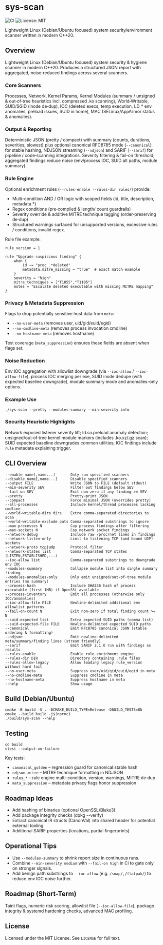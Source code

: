 # sys-scan

![CI](https://github.com/J-mazz/sys-scan/actions/workflows/ci.yml/badge.svg) ![License: MIT](https://img.shields.io/badge/License-MIT-yellow.svg)

Lightweight Linux (Debian/Ubuntu focused) system security/environment scanner written in modern C++20.

## Overview
Lightweight Linux (Debian/Ubuntu focused) system security & hygiene scanner in modern C++20. Produces a structured JSON report with aggregated, noise‑reduced findings across several scanners.

### Core Scanners
Processes, Network, Kernel Params, Kernel Modules (summary / unsigned & out‑of‑tree heuristics incl. compressed .ko scanning), World‑Writable, SUID/SGID (inode de‑dup), IOC (deleted execs, temp execution, LD_* env anomalies, preload issues, SUID in home), MAC (SELinux/AppArmor status & anomalies).

### Output & Reporting
Deterministic JSON (pretty / compact) with summary (counts, durations, severities, slowest) plus optional canonical RFC8785 mode (`--canonical`) for stable hashing, NDJSON streaming (`--ndjson`) and SARIF (`--sarif`) for pipeline / code‑scanning integrations. Severity filtering & fail-on threshold; aggregated findings reduce noise (env/process IOC, SUID alt paths, module summary).

### Rule Engine
Optional enrichment rules (`--rules-enable --rules-dir rules/`) provide:
* Multi-condition AND / OR logic with scoped fields (id, title, description, metadata.*)
* Regex conditions (pre‑compiled & length/ count guardrails)
* Severity override & additive MITRE technique tagging (order‑preserving de‑dup)
* Structured warnings surfaced for unsupported versions, excessive rules / conditions, invalid regex.

Rule file example:
```
rule_version = 1

rule "Upgrade suspicious finding" {
	when {
		id ~= "proc_.*deleted"
		metadata.mitre_missing = "true"  # exact match example
	}
	severity = "high"
	mitre_techniques = ["T1055","T1105"]
	notes = "Escalate deleted executable with missing MITRE mapping"
}
```

### Privacy & Metadata Suppression
Flags to drop potentially sensitive host data from `meta`:
* `--no-user-meta` (removes user, uid/gid/euid/egid)
* `--no-cmdline-meta` (removes process invocation cmdline)
* `--no-hostname-meta` (removes hostname)

Test coverage (`meta_suppression`) ensures these fields are absent when flags set.

### Noise Reduction
Env IOC aggregation with allowlist downgrade (via `--ioc-allow` / `--ioc-allow-file`), process IOC merging per exe, SUID inode dedupe (with expected baseline downgrade), module summary mode and anomalies-only options.

### Example Use
```
./sys-scan --pretty --modules-summary --min-severity info
```

### Security Heuristic Highlights
Network exposed listener severity lift; ld.so.preload anomaly detection; unsigned/out‑of‑tree kernel module markers (includes .ko.xz/.gz scan); SUID expected baseline downgrades common utilities; IOC findings include `rule` metadata explaining trigger.

## CLI Overview
```
--enable name[,name...]       Only run specified scanners
--disable name[,name...]      Disable specified scanners
--output FILE                 Write JSON to FILE (default stdout)
--min-severity SEV            Filter out findings below SEV
--fail-on SEV                 Exit non-zero if any finding >= SEV
--pretty                      Pretty-print JSON
--compact                     Force minimal JSON (overrides pretty)
--all-processes               Include kernel/thread processes lacking cmdline
--world-writable-dirs dirs    Extra comma-separated directories to scan
--world-writable-exclude pats Comma-separated substrings to ignore
--max-processes N             Cap process findings after filtering
--max-sockets N               Cap network socket findings
--network-debug               Include raw /proc/net lines in findings
--network-listen-only         Limit to listening TCP (and bound UDP) sockets
--network-proto tcp|udp       Protocol filter
--network-states list         Comma-separated TCP states (LISTEN,ESTABLISHED,...)
--ioc-allow list              Comma-separated substrings to downgrade env IOC
--modules-summary             Collapse module list into single summary finding
--modules-anomalies-only      Only emit unsigned/out-of-tree module entries (no summary)
--process-hash                Include SHA256 hash of process executable (first 1MB) if OpenSSL available
--process-inventory           Emit all processes (otherwise only IOC/anomalies)
--ioc-allow-file FILE         Newline-delimited additional env allowlist patterns
--fail-on-count N             Exit non-zero if total finding count >= N
--suid-expected list          Extra expected SUID paths (comma list)
--suid-expected-file FILE     Newline-delimited expected SUID paths
--canonical                   Emit RFC8785 canonical JSON (stable ordering & formatting)
--ndjson                      Emit newline-delimited meta/summary/finding lines (stream friendly)
--sarif                       Emit SARIF 2.1.0 run with findings as results
--rules-enable                Enable rule enrichment engine
--rules-dir DIR               Directory containing .rule files
--rules-allow-legacy          Allow loading legacy rule_version without hard fail
--no-user-meta                Suppress user/uid/gid/euid/egid in meta
--no-cmdline-meta             Suppress cmdline in meta
--no-hostname-meta            Suppress hostname in meta
--help                        Show usage
```

## Build (Debian/Ubuntu)
```
cmake -B build -S . -DCMAKE_BUILD_TYPE=Release -DBUILD_TESTS=ON
cmake --build build -j$(nproc)
./build/sys-scan --help
```

## Testing
```
cd build
ctest --output-on-failure
```
Key tests:
* `canonical_golden` – regression guard for canonical stable hash
* `ndjson_mitre` – MITRE technique formatting in NDJSON
* `rules_*` – rule engine multi-condition, version, warnings, MITRE de‑dup
* `meta_suppression` – metadata privacy flags honor suppression
## Roadmap Ideas
- Add hashing of binaries (optional OpenSSL/Blake3)
- Add package integrity checks (dpkg --verify)
 - Extract canonical IR structs (CanonVal) into shared header for potential external tooling
 - Additional SARIF properties (locations, partial fingerprints)

## Operational Tips
- Use `--modules-summary` to shrink report size in continuous runs.
- Combine `--min-severity medium` with `--fail-on high` in CI to gate only on stronger signals.
- Add benign path substrings to `--ioc-allow` (e.g. `/snap/,/flatpak/`) to reduce env IOC noise further.

## Roadmap (Short-Term)
Taint flags, numeric risk scoring, allowlist file (`--ioc-allow-file`), package integrity & systemd hardening checks, advanced MAC profiling.

## License
Licensed under the MIT License. See `LICENSE` for full text.
